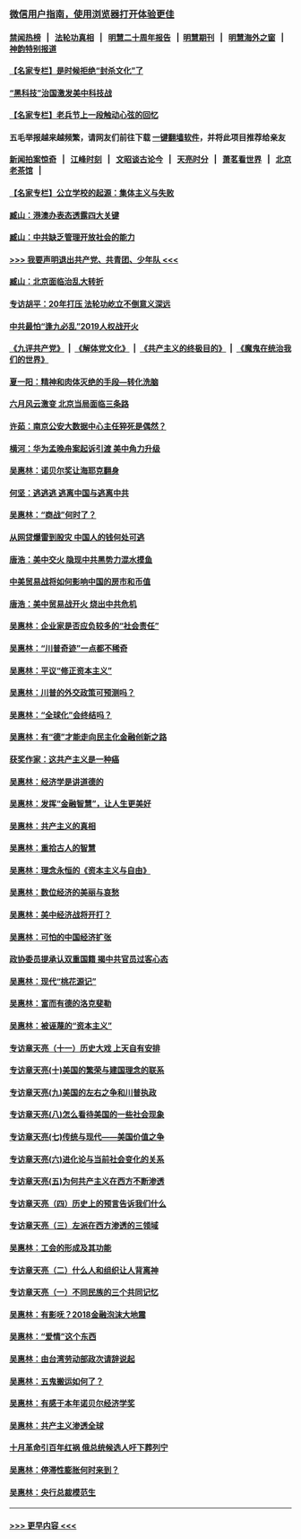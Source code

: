 ### [微信用户指南，使用浏览器打开体验更佳](https://github.com/gfw-breaker/banned-news1/blob/master/indexes/wechat-guide.md?t=0)
#### [禁闻热榜](热点新闻.md?t=0)  &nbsp;&nbsp;|&nbsp;&nbsp; [法轮功真相](https://github.com/gfw-breaker/truth/blob/master/README.md?t=0) &nbsp;&nbsp;|&nbsp;&nbsp; [明慧二十周年报告](https://github.com/gfw-breaker/mh-reports/blob/master/README.md?t=0) &nbsp;&nbsp;|&nbsp;&nbsp;[明慧期刊](https://github.com/gfw-breaker/mh-qikan) &nbsp;&nbsp;|&nbsp;&nbsp; [明慧海外之窗](https://github.com/gfw-breaker/mh-news/blob/master/README.md?t=0) &nbsp;&nbsp;|&nbsp;&nbsp; [神韵特别报道](https://github.com/gfw-breaker/mh-news/blob/master/shenyun.md?t=0)
#### [【名家专栏】是时候拒绝“封杀文化”了](../pages/nsc423/n11814093.md?t=02122255) 
#### [“黑科技”治国激发美中科技战](../pages/nsc423/n11638056.md?t=02122255) 
#### [【名家专栏】老兵节上一段触动心弦的回忆](../pages/nsc423/n11646016.md?t=02122255) 
#### 五毛举报越来越频繁，请网友们前往下载 [一键翻墙软件](https://github.com/gfw-breaker/ssr-accounts)，并将此项目推荐给亲友
#### [新闻拍案惊奇](https://github.com/gfw-breaker/banned-news1/blob/master/pages/link4.md) &nbsp;&nbsp;|&nbsp;&nbsp; [江峰时刻](https://github.com/gfw-breaker/banned-news1/blob/master/pages/link4.md) &nbsp;&nbsp;|&nbsp;&nbsp; [文昭谈古论今](https://github.com/gfw-breaker/banned-news1/blob/master/pages/link4.md) &nbsp;&nbsp;|&nbsp;&nbsp; [天亮时分](https://github.com/gfw-breaker/banned-news1/blob/master/pages/link4.md) &nbsp;&nbsp;|&nbsp;&nbsp; [萧茗看世界](https://github.com/gfw-breaker/banned-news1/blob/master/pages/link4.md) &nbsp;&nbsp;|&nbsp;&nbsp; [北京老茶馆](https://github.com/gfw-breaker/banned-news1/blob/master/pages/link4.md) &nbsp;&nbsp;|&nbsp;&nbsp; 
#### [【名家专栏】公立学校的起源：集体主义与失败](../pages/nsc423/n11601833.md?t=02122255) 
#### [臧山：港澳办表态透露四大关键](../pages/nsc423/n11421628.md?t=02122255) 
#### [臧山：中共缺乏管理开放社会的能力](../pages/nsc423/n11407457.md?t=02122255) 
#### [>>> 我要声明退出共产党、共青团、少年队 <<<](https://github.com/begood0513/goodnews/blob/master/quit/letter.md) 
#### [臧山：北京面临治乱大转折](../pages/nsc423/n11406895.md?t=02122255) 
#### [专访胡平：20年打压 法轮功屹立不倒意义深远](../pages/nsc423/n11398800.md?t=02122255) 
#### [中共最怕“逢九必乱”2019人权战开火](../pages/nsc423/n11385248.md?t=02122255) 
#### [《九评共产党》](https://github.com/begood0513/9ping.md/blob/master/README.md) &nbsp;|&nbsp; [《解体党文化》](../../../../jtdwh.md/blob/master/README.md)  &nbsp;|&nbsp; [《共产主义的终极目的》](../../../../gczydzjmd.md/blob/master/README.md) &nbsp;|&nbsp; [《魔鬼在统治我们的世界》](../../../../mgztzwmdsj.md/blob/master/README.md) 
#### [夏一阳：精神和肉体灭绝的手段—转化洗脑](../pages/nsc423/n11368250.md?t=02122255) 
#### [六月风云激变 北京当局面临三条路](../pages/nsc423/n11313668.md?t=02122255) 
#### [许茹：南京公安大数据中心主任猝死是偶然？](../pages/nsc423/n11064744.md?t=02122255) 
#### [横河：华为孟晚舟案起诉引渡 美中角力升级](../pages/nsc423/n11027230.md?t=02122255) 
#### [吴惠林：诺贝尔奖让海耶克翻身](../pages/nsc423/n10890049.md?t=02122255) 
#### [何坚：逃逃逃 逃离中国与逃离中共](../pages/nsc423/n10592891.md?t=02122255) 
#### [吴惠林：“商战”何时了？](../pages/nsc423/n10573558.md?t=02122255) 
#### [从网贷爆雷到股灾 中国人的钱何处可逃](../pages/nsc423/n10572800.md?t=02122255) 
#### [唐浩：美中交火 隐现中共黑势力混水摸鱼](../pages/nsc423/n10544040.md?t=02122255) 
#### [中美贸易战将如何影响中国的房市和币值](../pages/nsc423/n10543697.md?t=02122255) 
#### [唐浩：美中贸易战开火 烧出中共危机](../pages/nsc423/n10540126.md?t=02122255) 
#### [吴惠林：企业家是否应负较多的“社会责任”](../pages/nsc423/n10535022.md?t=02122255) 
#### [吴惠林：“川普奇迹”一点都不稀奇](../pages/nsc423/n10512808.md?t=02122255) 
#### [吴惠林：平议“修正资本主义”](../pages/nsc423/n10495724.md?t=02122255) 
#### [吴惠林：川普的外交政策可预测吗？](../pages/nsc423/n10462387.md?t=02122255) 
#### [吴惠林：“全球化”会终结吗？](../pages/nsc423/n10452838.md?t=02122255) 
#### [吴惠林：有“德”才能走向民主化金融创新之路](../pages/nsc423/n10432292.md?t=02122255) 
#### [获奖作家：这共产主义是一种癌](../pages/nsc423/n10431541.md?t=02122255) 
#### [吴惠林：经济学是讲道德的](../pages/nsc423/n10398014.md?t=02122255) 
#### [吴惠林：发挥“金融智慧”，让人生更美好](../pages/nsc423/n10375019.md?t=02122255) 
#### [吴惠林：共产主义的真相](../pages/nsc423/n10351394.md?t=02122255) 
#### [吴惠林：重拾古人的智慧](../pages/nsc423/n10337691.md?t=02122255) 
#### [吴惠林：理念永恒的《资本主义与自由》](../pages/nsc423/n10316274.md?t=02122255) 
#### [吴惠林：数位经济的美丽与哀愁](../pages/nsc423/n10292946.md?t=02122255) 
#### [吴惠林：美中经济战将开打？](../pages/nsc423/n10258825.md?t=02122255) 
#### [吴惠林：可怕的中国经济扩张](../pages/nsc423/n10219147.md?t=02122255) 
#### [政协委员提承认双重国籍 揭中共官员过客心态](../pages/nsc423/n10208809.md?t=02122255) 
#### [吴惠林：现代“桃花源记”](../pages/nsc423/n10185234.md?t=02122255) 
#### [吴惠林：富而有德的洛克斐勒](../pages/nsc423/n10142264.md?t=02122255) 
#### [吴惠林：被诬蔑的“资本主义”](../pages/nsc423/n10124816.md?t=02122255) 
#### [专访章天亮（十一）历史大戏 上天自有安排](../pages/nsc423/n10094905.md?t=02122255) 
#### [专访章天亮(十)美国的繁荣与建国理念的联系](../pages/nsc423/n10094899.md?t=02122255) 
#### [专访章天亮(九)美国的左右之争和川普执政](../pages/nsc423/n10094889.md?t=02122255) 
#### [专访章天亮(八)怎么看待美国的一些社会现象](../pages/nsc423/n10094857.md?t=02122255) 
#### [专访章天亮(七)传统与现代——美国价值之争](../pages/nsc423/n10093140.md?t=02122255) 
#### [专访章天亮(六)进化论与当前社会变化的关系](../pages/nsc423/n10092036.md?t=02122255) 
#### [专访章天亮(五)为何共产主义在西方不断渗透](../pages/nsc423/n10083620.md?t=02122255) 
#### [专访章天亮（四）历史上的预言告诉我们什么](../pages/nsc423/n10083606.md?t=02122255) 
#### [专访章天亮（三）左派在西方渗透的三领域](../pages/nsc423/n10081115.md?t=02122255) 
#### [吴惠林：工会的形成及其功能](../pages/nsc423/n10080633.md?t=02122255) 
#### [专访章天亮（二）什么人和组织让人背离神](../pages/nsc423/n10076637.md?t=02122255) 
#### [专访章天亮（一）不同民族的三个共同记忆](../pages/nsc423/n10074188.md?t=02122255) 
#### [吴惠林：有影呒？2018金融泡沫大地震](../pages/nsc423/n10040534.md?t=02122255) 
#### [吴惠林：“爱情”这个东西](../pages/nsc423/n10019423.md?t=02122255) 
#### [吴惠林：由台湾劳动部政次请辞说起](../pages/nsc423/n9979679.md?t=02122255) 
#### [吴惠林：五鬼搬运如何了？](../pages/nsc423/n9925338.md?t=02122255) 
#### [吴惠林：有感于本年诺贝尔经济学奖](../pages/nsc423/n9871883.md?t=02122255) 
#### [吴惠林：共产主义渗透全球](../pages/nsc423/n9812748.md?t=02122255) 
#### [十月革命引百年红祸 俄总统候选人吁下葬列宁](../pages/nsc423/n9810182.md?t=02122255) 
#### [吴惠林：停滞性膨胀何时来到？](../pages/nsc423/n9764136.md?t=02122255) 
#### [吴惠林：央行总裁模范生](../pages/nsc423/n9728134.md?t=02122255) 

----
#### [ >>> 更早内容 <<< ](../indexes/nsc423-earlier.md)
